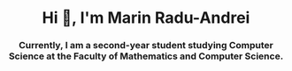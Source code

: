 <h1 align="center">Hi 👋, I'm Marin Radu-Andrei</h1>
<h3 align="center">Currently, I am a second-year student studying Computer Science at the Faculty of Mathematics and Computer Science.</h3>
